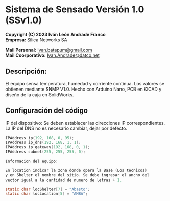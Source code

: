 # Sistema de Sensado Versión 1.0 (SSv1.0)

**Copyright (C) 2023  Iván León Andrade Franco**  
**Empresa:** Silica Networks SA

**Mail Personal:** ivan.batapum@gmail.com  
**Mail Coorporativo:** Ivan.Andrade@datco.net

## Descripción:
El equipo sensa temperatura, humedad y corriente continua. Los valores se obtienen mediante SNMP V1.0. Hecho con Arduino Nano, PCB en KICAD y diseño de la caja en SolidWorks.

## Configuración del código

IP del dispositivo:
Se deben establecer las direcciones IP correspondientes. La IP del DNS no es necesario cambiar, dejar por defecto.

```c
IPAddress ip(192, 168, 0, 95);
IPAddress ip_dns(192, 168, 1, 1);
IPAddress ip_gateway(192, 168, 0, 1);
IPAddress subnet(255, 255, 255, 0);

Informacion del equipo:

En location indicar la zona donde opera la Base (Los tecnicos)
y en Shelter el nombre del sitio. Se debe ingresar el ancho del
vector igual a la cantidad de numero de letras + 1.

static char locShelter[7] = "Abasto";
static char locLocation[5] = "AMBA";
